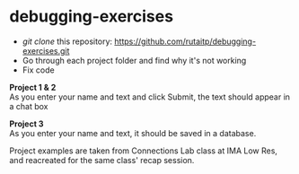 # debugging-exercises

* *git clone* this repository: https://github.com/rutaitp/debugging-exercises.git
* Go through each project folder and find why it's not working
* Fix code

**Project 1 & 2**  
As you enter your name and text and click Submit, the text should appear in a chat box

**Project 3**  
As you enter your name and text, it should be saved in a database.  

Project examples are taken from Connections Lab class at IMA Low Res, and reacreated for the same class' recap session.
